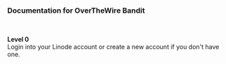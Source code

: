 <h3>Documentation for OverTheWire Bandit</h3>
<br>

**Level 0** <br>
Login into your Linode account or create a new account if you don't have one.

